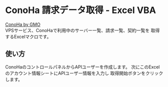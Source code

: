 ﻿# ConoHa 請求データ取得 - Excel VBA

[ConoHa by GMO](http://conoha.jp/)  
VPSサービス、ConoHaで利用中のサーバー一覧、請求一覧、契約一覧を
取得するExcelマクロです。
  
## 使い方
ConoHaのコントロールパネルからAPIユーザーを作成します。
次にこのExcelのアカウント情報シートにAPIユーザー情報を入力し
取得開始ボタンをクリックします。
